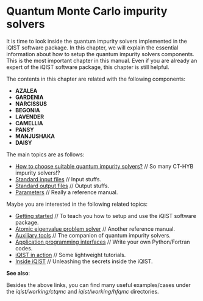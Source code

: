 # Quantum Monte Carlo impurity solvers

It is time to look inside the quantum impurity solvers implemented in the iQIST software package. In this chapter, we will explain the essential information about how to setup the quantum impurity solvers components. This is the most important chapter in this manual. Even if you are already an expert of the iQIST software package, this chapter is still helpful.

The contents in this chapter are related with the following components:

* **AZALEA**
* **GARDENIA**
* **NARCISSUS**
* **BEGONIA**
* **LAVENDER**
* **CAMELLIA**
* **PANSY**
* **MANJUSHAKA**
* **DAISY**

The main topics are as follows:

* [How to choose suitable quantum impurity solvers?](choose.md) // So many CT-HYB impurity solvers!?
* [Standard input files](input.md) // Input stuffs.
* [Standard output files](output.md) // Output stuffs.
* [Parameters](parameters.md) // Really a reference manual.

Maybe you are interested in the following related topics:

* [Getting started](../ch03/README.md) // To teach you how to setup and use the iQIST software package.
* [Atomic eigenvalue problem solver](../ch06/README.md) // Another reference manual.
* [Auxiliary tools](../ch07/README.md) // The companion of quantum impurity solvers.
* [Application programming interfaces](../ch08/README.md) // Write your own Python/Fortran codes.
* [iQIST in action](../ch09/README.md) // Some lightweight tutorials.
* [Inside iQIST](../ch10/README.md) // Unleashing the secrets inside the iQIST.

**See also**:

Besides the above links, you can find many useful examples/cases under the *iqist/working/ctqmc* and *iqist/working/hfqmc* directories.
